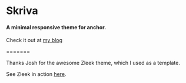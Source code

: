 # Skriva
#### A minimal responsive theme for anchor.  

Check it out at [my blog](http://coletownsend.com/blog)

=======

Thanks Josh for the awesome Zleek theme, which I used as a template.

See Zleek in action [here](http://joshkennedy.github.com/zleek).
